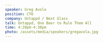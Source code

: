 ```yaml
---
speaker: Greg Avola
position: CTO
company: Untappd / Next Glass
talk: Untappd, One Beer to Rule Them All
time: 4:20pm-4:30pm
photo: /assets/media/speakers/gregavola.jpg
---
```

